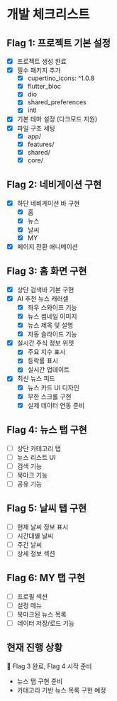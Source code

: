 # 개발 체크리스트

## Flag 1: 프로젝트 기본 설정
- [x] 프로젝트 생성 완료
- [x] 필수 패키지 추가
  - [x] cupertino_icons: ^1.0.8
  - [x] flutter_bloc
  - [x] dio
  - [x] shared_preferences
  - [x] intl
- [x] 기본 테마 설정 (다크모드 지원)
- [x] 파일 구조 세팅
  - [x] app/
  - [x] features/
  - [x] shared/
  - [x] core/

## Flag 2: 네비게이션 구현
- [x] 하단 네비게이션 바 구현
  - [x] 홈
  - [x] 뉴스
  - [x] 날씨
  - [x] MY
- [x] 페이지 전환 애니메이션

## Flag 3: 홈 화면 구현
- [x] 상단 검색바 기본 구현
- [x] AI 추천 뉴스 캐러셀
  - [x] 좌우 스와이프 기능
  - [x] 뉴스 썸네일 이미지
  - [x] 뉴스 제목 및 설명
  - [x] 자동 슬라이드 기능
- [x] 실시간 주식 정보 위젯
  - [x] 주요 지수 표시
  - [x] 등락률 표시
  - [x] 실시간 업데이트
- [x] 최신 뉴스 피드
  - [x] 뉴스 카드 UI 디자인
  - [x] 무한 스크롤 구현
  - [x] 실제 데이터 연동 준비

## Flag 4: 뉴스 탭 구현
- [ ] 상단 카테고리 탭
- [ ] 뉴스 리스트 UI
- [ ] 검색 기능
- [ ] 북마크 기능
- [ ] 공유 기능

## Flag 5: 날씨 탭 구현
- [ ] 현재 날씨 정보 표시
- [ ] 시간대별 날씨
- [ ] 주간 날씨
- [ ] 상세 정보 섹션

## Flag 6: MY 탭 구현
- [ ] 프로필 섹션
- [ ] 설정 메뉴
- [ ] 북마크된 뉴스 목록
- [ ] 데이터 저장/로드 기능

## 현재 진행 상황
🚩 Flag 3 완료, Flag 4 시작 준비
- 뉴스 탭 구현 준비
- 카테고리 기반 뉴스 목록 구현 예정